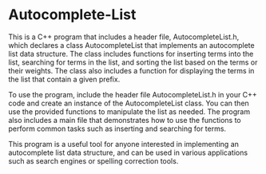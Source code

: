 # Autocomplete-List
This is a C++ program that includes a header file, AutocompleteList.h, which declares a class AutocompleteList that implements an autocomplete list data structure. The class includes functions for inserting terms into the list, searching for terms in the list, and sorting the list based on the terms or their weights. The class also includes a function for displaying the terms in the list that contain a given prefix.


To use the program, include the header file AutocompleteList.h in your C++ code and create an instance of the AutocompleteList class. You can then use the provided functions to manipulate the list as needed. The program also includes a main file that demonstrates how to use the functions to perform common tasks such as inserting and searching for terms.


This program is a useful tool for anyone interested in implementing an autocomplete list data structure, and can be used in various applications such as search engines or spelling correction tools.
